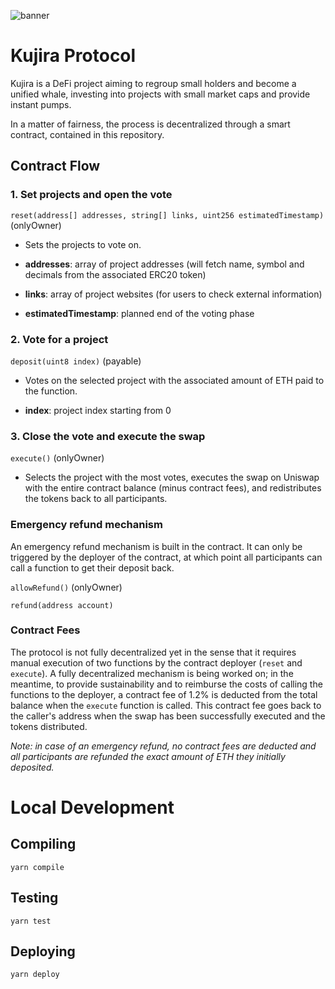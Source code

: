 ![banner](https://i.ibb.co/7zdqsWq/banner.png)

# Kujira Protocol

Kujira is a DeFi project aiming to regroup small holders and become a unified whale, investing into projects with small market caps and provide instant pumps.

In a matter of fairness, the process is decentralized through a smart contract, contained in this repository.

## Contract Flow

### 1. Set projects and open the vote

`reset(address[] addresses, string[] links, uint256 estimatedTimestamp)` (onlyOwner)

- Sets the projects to vote on.

- **addresses**: array of project addresses (will fetch name, symbol and decimals from the associated ERC20 token)
- **links**: array of project websites (for users to check external information)
- **estimatedTimestamp**: planned end of the voting phase

### 2. Vote for a project

`deposit(uint8 index)` (payable)

- Votes on the selected project with the associated amount of ETH paid to the function.

- **index**: project index starting from 0

### 3. Close the vote and execute the swap

`execute()` (onlyOwner)

- Selects the project with the most votes, executes the swap on Uniswap with the entire contract balance (minus contract fees), and redistributes the tokens back to all participants.

### Emergency refund mechanism

An emergency refund mechanism is built in the contract. It can only be triggered by the deployer of the contract, at which point all participants can call a function to get their deposit back.

`allowRefund()` (onlyOwner)

`refund(address account)`

### Contract Fees

The protocol is not fully decentralized yet in the sense that it requires manual execution of two functions by the contract deployer (`reset` and `execute`). A fully decentralized mechanism is being worked on; in the meantime, to provide sustainability and to reimburse the costs of calling the functions to the deployer, a contract fee of 1.2% is deducted from the total balance when the `execute` function is called. This contract fee goes back to the caller's address when the swap has been successfully executed and the tokens distributed.

*Note: in case of an emergency refund, no contract fees are deducted and all participants are refunded the exact amount of ETH they initially deposited.*

# Local Development

## Compiling

`yarn compile`

## Testing

`yarn test`

## Deploying

`yarn deploy`